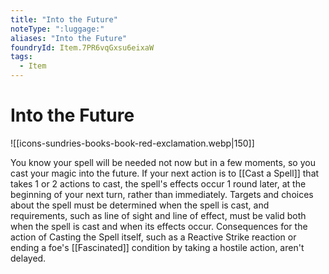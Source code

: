 ```yaml
---
title: "Into the Future"
noteType: ":luggage:"
aliases: "Into the Future"
foundryId: Item.7PR6vqGxsu6eixaW
tags:
  - Item
---
```


# Into the Future
![[icons-sundries-books-book-red-exclamation.webp|150]]

You know your spell will be needed not now but in a few moments, so you cast your magic into the future. If your next action is to [[Cast a Spell]] that takes 1 or 2 actions to cast, the spell's effects occur 1 round later, at the beginning of your next turn, rather than immediately. Targets and choices about the spell must be determined when the spell is cast, and requirements, such as line of sight and line of effect, must be valid both when the spell is cast and when its effects occur. Consequences for the action of Casting the Spell itself, such as a Reactive Strike reaction or ending a foe's [[Fascinated]] condition by taking a hostile action, aren't delayed.
